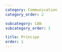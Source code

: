 ```yaml
---
category: Communication
category_order: 2

subcategory: CAN
subcategory_order: 1

title: Principe
order: 1
---
```


